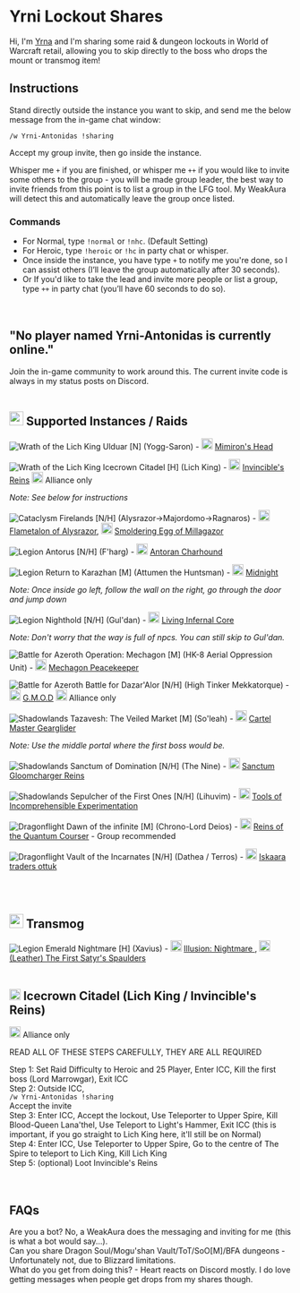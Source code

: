 # Yrni Lockout Shares

Hi, I'm [Yrna](https://worldofwarcraft.blizzard.com/en-us/character/eu/antonidas/Yrna) and I'm sharing some raid & dungeon lockouts in World of Warcraft retail, allowing you to skip directly to the boss who drops the mount or transmog item!

## Instructions

Stand directly outside the instance you want to skip, and send me the below message from the in-game chat window:

`/w Yrni-Antonidas !sharing`

Accept my group invite, then go inside the instance.

Whisper me `+` if you are finished, or whisper me `++` if you would like to invite some others to the group - you will be made group leader, the best way to invite friends from this point is to list a group in the LFG tool. My WeakAura will detect this and automatically leave the group once listed.

### **Commands**  
- For Normal, type `!normal` or `!nhc`. (Default Setting) 
- For Heroic, type `!heroic` or `!hc` in party chat or whisper.  
- Once inside the instance, you have type `+` to notify me you're done, so I can assist others (I’ll leave the group automatically after 30 seconds).  
- Or If you'd like to take the lead and invite more people or list a group, type `++` in party chat (you’ll have 60 seconds to do so).  
<br><br>
## "No player named Yrni-Antonidas is currently online."

Join the in-game community to work around this. The current invite code is always in my status posts on Discord.
<br><br>
## <img src="https://github.com/user-attachments/assets/42d54c34-21f8-41d3-940f-328bc1a3e1c9" width="25" height="25"> **Supported Instances / Raids** 

![Wrath of the Lich King](https://wow.zamimg.com/images/icons/expansions/wotlk.gif) Ulduar [N] (Yogg-Saron) - <img src="https://wow.zamimg.com/images/wow/icons/large/inv_misc_enggizmos_03.jpg" width="20" height="20"> <a href="https://www.wowhead.com/item=45693/mimirons-head" target="_blank">Mimiron's Head</a>

![Wrath of the Lich King](https://wow.zamimg.com/images/icons/expansions/wotlk.gif) Icecrown Citadel [H] (Lich King) - <img src="https://wow.zamimg.com/images/wow/icons/large/spell_deathknight_summondeathcharger.jpg" width="20" height="20"> <a href="https://www.wowhead.com/wotlk/item=50818/invincibles-reins" target="_blank">Invincible's Reins</a>   <img src="https://warcraft.wiki.gg/images/6/60/AllianceLogo.png" width="20" height="20"> Alliance only

  *Note: See below for instructions*

![Cataclysm](https://wow.zamimg.com/images/icons/expansions/cata.gif) Firelands [N/H] (Alysrazor->Majordomo->Ragnaros) - <img src="https://wow.zamimg.com/images/wow/icons/large/ability_mount_fireravengodmount.jpg" width="20" height="20"> <a href="https://www.wowhead.com/item=71665/flametalon-of-alysrazor" target="_blank">Flametalon of Alysrazor</a>, <img src="https://wow.zamimg.com/images/wow/icons/large/inv_misc_orb_05.jpg" width="20" height="20"> <a href="https://www.wowhead.com/item=69224/smoldering-egg-of-millagazor" target="_blank">Smoldering Egg of Millagazor</a>

![Legion](https://wow.zamimg.com/images/icons/expansions/legion.png) Antorus [N/H] (F'harg) - <img src="https://wow.zamimg.com/images/wow/icons/large/inv_felhound3_shadow_fire.jpg" width="20" height="20"> <a href="https://www.wowhead.com/item=152816/antoran-charhound" target="_blank">Antoran Charhound</a>

![Legion](https://wow.zamimg.com/images/icons/expansions/legion.png) Return to Karazhan [M] (Attumen the Huntsman) - <img src="https://wow.zamimg.com/images/wow/icons/large/inv_skeletalwarhorse_black.jpg" width="20" height="20"> <a href="https://www.wowhead.com/item=142236/midnights-eternal-reins#dropped-by" target="_blank">Midnight</a>  

  *Note: Once inside go left, follow the wall on the right, go through the door and jump down*

![Legion](https://wow.zamimg.com/images/icons/expansions/legion.png) Nighthold [N/H] (Gul'dan) - <img src="https://wow.zamimg.com/images/wow/icons/large/inv_infernalmountgreen.jpg" width="20" height="20"> <a href="https://www.wowhead.com/item=137574/living-infernal-core" target="_blank">Living Infernal Core</a>

  *Note: Don't worry that the way is full of npcs. You can still skip to Gul'dan.*

![Battle for Azeroth](https://wow.zamimg.com/images/icons/expansions/bfa.png) Operation: Mechagon [M] (HK-8 Aerial Oppression Unit) - <img src="https://wow.zamimg.com/images/wow/icons/large/inv_mechagonspidertank_brass.jpg" width="20" height="20"> <a href="https://www.wowhead.com/item=168826/mechagon-peacekeeper" target="_blank">Mechagon Peacekeeper</a>

![Battle for Azeroth](https://wow.zamimg.com/images/icons/expansions/bfa.png) Battle for Dazar'Alor [N/H] (High Tinker Mekkatorque) - <img src="https://wow.zamimg.com/images/wow/icons/large/achievement_dungeon_coinoperatedcrowdpummeler.jpg" width="20" height="20"> <a href="https://www.wowhead.com/item=166518/g-m-o-d" target="_blank">G.M.O.D</a> <img src="https://warcraft.wiki.gg/images/6/60/AllianceLogo.png" width="20" height="20"> Alliance only

![Shadowlands](https://wow.zamimg.com/images/icons/expansions/sl.png) Tazavesh: The Veiled Market [M] (So'leah) - <img src="https://wow.zamimg.com/images/wow/icons/large/inv_brokermount_dark.jpg" width="20" height="20"> <a href="https://www.wowhead.com/item=186638/cartel-masters-gearglider" target="_blank">Cartel Master Gearglider</a>

  *Note: Use the middle portal where the first boss would be.*

![Shadowlands](https://wow.zamimg.com/images/icons/expansions/sl.png) Sanctum of Domination [N/H] (The Nine) - <img src="https://wow.zamimg.com/images/wow/icons/large/ability_mount_mawhorsespikes_purple.jpg" width="20" height="20"> <a href="https://www.wowhead.com/item=186656/sanctum-gloomchargers-reins" target="_blank">Sanctum Gloomcharger Reins</a>

![Shadowlands](https://wow.zamimg.com/images/icons/expansions/sl.png) Sepulcher of the First Ones [N/H] (Lihuvim) - <img src="https://wow.zamimg.com/images/wow/icons/large/trade_archaeology_hairpinsilvermalachite.jpg" width="20" height="20"> <a href="https://www.wowhead.com/item=189178/tools-of-incomprehensible-experimentation" target="_blank">Tools of Incomprehensible Experimentation</a>

![Dragonflight](https://wow.zamimg.com/images/icons/expansions/df.png) Dawn of the infinite [M] (Chrono-Lord Deios) - <img src="https://wow.zamimg.com/images/wow/icons/large/spell_tailor_mountspeedup01.jpg" width="20" height="20"> <a href="https://www.wowhead.com/item=208216/reins-of-the-quantum-courser#contains" target="_blank">Reins of the Quantum Courser</a> - Group recommended

![Dragonflight](https://wow.zamimg.com/images/icons/expansions/df.png) Vault of the Incarnates [N/H] (Dathea / Terros) - <img src="https://wow.zamimg.com/images/wow/icons/large/inv_riverotterlargemount01_black.jpg" width="20" height="20"> <a href="https://www.wowhead.com/item=198871/iskaara-traders-ottuk" target="_blank">Iskaara traders ottuk</a>

<br><br>
## <img src="https://github.com/user-attachments/assets/38f791a2-a6ac-4f8f-9c09-f3b4469e8c39" width="25" height="25"> **Transmog** 

![Legion](https://wow.zamimg.com/images/icons/expansions/legion.png) Emerald Nightmare [H] (Xavius) - <img src="https://wow.zamimg.com/images/wow/icons/large/inv_inscription_weaponscroll03.jpg" width="20" height="20"> <a href="https://www.wowhead.com/item=138827/illusion-nightmare" target="_blank">Illusion: Nightmare </a>, <img src="https://wow.zamimg.com/images/wow/icons/large/inv_leather_pvpdruidgladiator_o_01shoulder.jpg" width="20" height="20"> <a href="https://www.wowhead.com/item=141006/the-first-satyrs-spaulders" target="_blank">(Leather) The First Satyr's Spaulders</a>
<br><br>
## <img src="https://warcraft.wiki.gg/images/6/60/AllianceLogo.png" width="20" height="20"> Icecrown Citadel (Lich King / Invincible's Reins)

<img src="https://warcraft.wiki.gg/images/6/60/AllianceLogo.png" width="20" height="20"> Alliance only

READ ALL OF THESE STEPS CAREFULLY, THEY ARE ALL REQUIRED

Step 1: Set Raid Difficulty to Heroic and 25 Player, Enter ICC, Kill the first boss (Lord Marrowgar), Exit ICC  
Step 2: Outside ICC,   
`/w Yrni-Antonidas !sharing`  
Accept the invite  
Step 3: Enter ICC, Accept the lockout, Use Teleporter to Upper Spire, Kill Blood-Queen Lana'thel, Use Teleport to Light's Hammer, Exit ICC (this is important, if you go straight to Lich King here, it'll still be on Normal)  
Step 4: Enter ICC, Use Teleporter to Upper Spire, Go to the centre of The Spire to teleport to Lich King, Kill Lich King  
Step 5: (optional) Loot Invincible's Reins  
<br><br>
## FAQs

Are you a bot? No, a WeakAura does the messaging and inviting for me (this is what a bot would say...).  
Can you share Dragon Soul/Mogu'shan Vault/ToT/SoO[M]/BFA dungeons - Unfortunately not, due to Blizzard limitations.  
What do you get from doing this? - Heart reacts on Discord mostly. I do love getting messages when people get drops from my shares though.  
